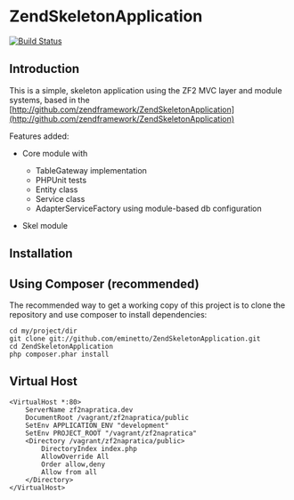 ZendSkeletonApplication
=======================

[![Build Status](https://travis-ci.org/wsilva/ZendSkeletonApplication.svg?branch=master)](https://travis-ci.org/wsilva/ZendSkeletonApplication)


Introduction
------------
This is a simple, skeleton application using the ZF2 MVC layer and module
systems, based in the [http://github.com/zendframework/ZendSkeletonApplication](http://github.com/zendframework/ZendSkeletonApplication)

Features added:

- Core module with
    - TableGateway implementation
    - PHPUnit tests
    - Entity class
    - Service class
    - AdapterServiceFactory using module-based db configuration

- Skel module

Installation
------------

Using Composer (recommended)
----------------------------
The recommended way to get a working copy of this project is to clone the repository
and use composer to install dependencies:

    cd my/project/dir
    git clone git://github.com/eminetto/ZendSkeletonApplication.git
    cd ZendSkeletonApplication
    php composer.phar install


Virtual Host
------------

	<VirtualHost *:80>
    	ServerName zf2napratica.dev
	    DocumentRoot /vagrant/zf2napratica/public
    	SetEnv APPLICATION_ENV "development"
	    SetEnv PROJECT_ROOT "/vagrant/zf2napratica"
   		<Directory /vagrant/zf2napratica/public>
        	DirectoryIndex index.php
        	AllowOverride All
        	Order allow,deny
        	Allow from all
    	</Directory>
	</VirtualHost>

